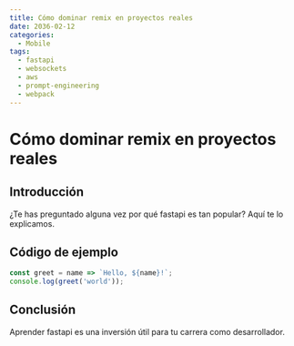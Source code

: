 ```yaml
---
title: Cómo dominar remix en proyectos reales
date: 2036-02-12
categories:
  - Mobile
tags:
  - fastapi
  - websockets
  - aws
  - prompt-engineering
  - webpack
---
```


# Cómo dominar remix en proyectos reales

## Introducción

¿Te has preguntado alguna vez por qué fastapi es tan popular? Aquí te lo explicamos.

## Código de ejemplo

```javascript
const greet = name => `Hello, ${name}!`;
console.log(greet('world'));
```

## Conclusión

Aprender fastapi es una inversión útil para tu carrera como desarrollador.